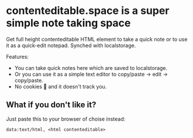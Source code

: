 # contenteditable.space is a super simple note taking space

Get full height contenteditable HTML element to take a quick note or to use it as a quick-edit notepad. Synched with localstorage.

Features:
* You can take quick notes here which are saved to localstorage.
* Or you can use it as a simple text editor to copy/paste -> edit -> copy/paste.
* No cookies 🍪 and it doesn't track you.

## What if you don't like it?

Just paste this to your browser of choise instead:

`data:text/html, <html contenteditable>`
